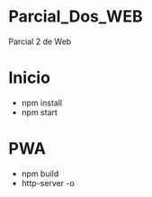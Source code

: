 # Parcial_Dos_WEB
Parcial 2 de Web

# Inicio
* npm install
* npm start

# PWA
* npm build
* http-server -o
